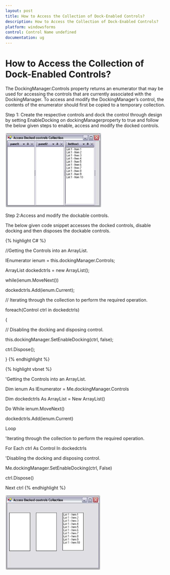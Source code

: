 ```yaml
---
layout: post
title: How to Access the Collection of Dock-Enabled Controls?
description: How to Access the Collection of Dock-Enabled Controls?
platform: windowsforms
control: Control Name undefined
documentation: ug
---
```



# How to Access the Collection of Dock-Enabled Controls?

The DockingManager.Controls property returns an enumerator that may be used for accessing the controls that are currently associated with the DockingManager. To access and modify the DockingManager’s control, the contents of the enumerator should first be copied to a temporary collection. 

Step 1: Create the respective controls and dock the control through design by setting EnableDocking on dockingManagerproperty to true and follow the below given steps to enable, access and modify the docked controls.

 ![](Docked-Group_images/Docked-Group_img1.jpeg)


Step 2:Access and modify the dockable controls.

The below given code snippet accesses the docked controls, disable docking and then disposes the dockable controls.

{% highlight C# %}






//Getting the Controls into an ArrayList.

IEnumerator ienum = this.dockingManager.Controls; 

ArrayList dockedctrls = new ArrayList(); 

while(ienum.MoveNext()) 

dockedctrls.Add(ienum.Current); 

// Iterating through the collection to perform the required operation.

foreach(Control ctrl in dockedctrls) 

{                         

// Disabling the docking and disposing control.

this.dockingManager.SetEnableDocking(ctrl, false); 

ctrl.Dispose(); 

}
{% endhighlight %}

{% highlight vbnet %}





'Getting the Controls into an ArrayList.

Dim ienum As IEnumerator = Me.dockingManager.Controls

Dim dockedctrls As ArrayList = New ArrayList()

Do While ienum.MoveNext()

   dockedctrls.Add(ienum.Current)

Loop

'Iterating through the collection to perform the required operation.

For Each ctrl As Control In dockedctrls

'Disabling the docking and disposing control.

Me.dockingManager.SetEnableDocking(ctrl, False)

ctrl.Dispose()

Next ctrl
{% endhighlight %}


 ![](Docked-Group_images/Docked-Group_img2.jpeg) 





